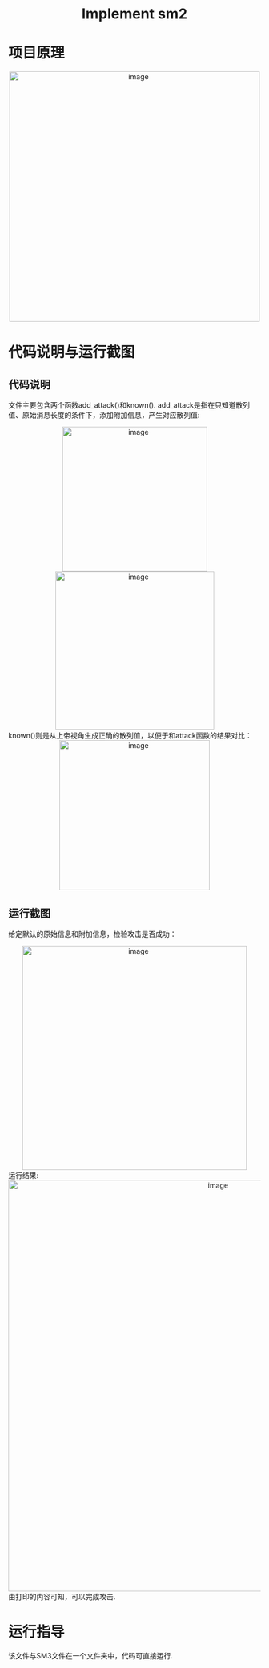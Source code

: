 <h1 align="center">Implement sm2</h1>

# 项目原理
<div align=center><img width="500" alt="image" src="https://user-images.githubusercontent.com/109843978/181150732-0bde1a2a-5d0c-46af-9091-51a6e393fb80.png"></div>



# 代码说明与运行截图

## 代码说明
文件主要包含两个函数add_attack()和known().
add_attack是指在只知道散列值、原始消息长度的条件下，添加附加信息，产生对应散列值:
<div align=center><img width="289" alt="image" src="https://user-images.githubusercontent.com/109843978/181151629-353742d1-26c9-47af-bb43-ced2caceccab.png"></div>
<div align=center><img width="317" alt="image" src="https://user-images.githubusercontent.com/109843978/181151656-b67dd865-fb58-4110-8fe1-ceaa27952e53.png"></div>
known()则是从上帝视角生成正确的散列值，以便于和attack函数的结果对比：
<div align=center><img width="300" alt="image" src="https://user-images.githubusercontent.com/109843978/181151790-ab755132-ac23-412b-8e18-cbb37337ab4d.png"></div>



## 运行截图

给定默认的原始信息和附加信息，检验攻击是否成功：
<div align=center><img width="448" alt="image" src="https://user-images.githubusercontent.com/109843978/181151901-cb1aeffc-4de7-49bc-85ad-dda35cf10706.png"></div>
运行结果:
<div align=center><img width="822" alt="image" src="https://user-images.githubusercontent.com/109843978/181151982-7ef3fff7-af47-46d2-8257-b8677eac96a0.png"></div>
由打印的内容可知，可以完成攻击.

# 运行指导

该文件与SM3文件在一个文件夹中，代码可直接运行.








